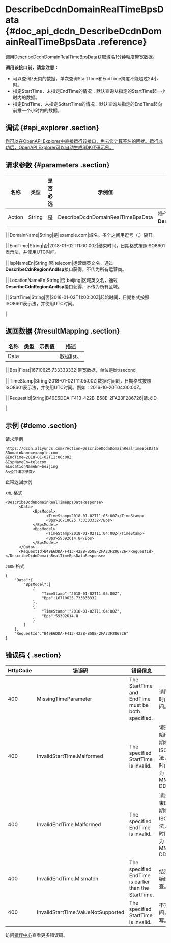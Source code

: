 # DescribeDcdnDomainRealTimeBpsData {#doc_api_dcdn_DescribeDcdnDomainRealTimeBpsData .reference}

调用DescribeDcdnDomainRealTimeBpsData获取域名1分钟粒度带宽数据。

 **调用该接口前，请您注意：** 

-   可以查询7天内的数据，单次查询StartTime和EndTime跨度不能超过24小时。
-   指定StartTime，未指定EndTime的情况：默认查询从指定的StartTime起一小时内的数据。
-   指定EndTime，未指定SdtartTime的情况：默认查询从指定的EndTime起向前推一个小时内的数据。

## 调试 {#api_explorer .section}

[您可以在OpenAPI Explorer中直接运行该接口，免去您计算签名的困扰。运行成功后，OpenAPI Explorer可以自动生成SDK代码示例。](https://api.aliyun.com/#product=dcdn&api=DescribeDcdnDomainRealTimeBpsData&type=RPC&version=2018-01-15)

## 请求参数 {#parameters .section}

|名称|类型|是否必选|示例值|描述|
|--|--|----|---|--|
|Action|String|是|DescribeDcdnDomainRealTimeBpsData|操作接口名，系统规定参数，取值：**DescribeDcdnDomainRealTimeBpsData**。

 |
|DomainName|String|是|example.com|域名。多个之间用逗号（,）隔开。

 |
|EndTime|String|否|2018-01-02T11:00:00Z|结束时间，日期格式按照ISO8601表示法，并使用UTC时间。

 |
|IspNameEn|String|否|telecom|运营商英文名，通过**DescribeCdnRegionAndIsp**接口获得，不传为所有运营商。

 |
|LocationNameEn|String|否|beijing|区域英文名，通过**DescribeCdnRegionAndIsp**接口获得，不传为所有区域。

 |
|StartTime|String|否|2018-01-02T11:00:00Z|起始时间，日期格式按照ISO8601表示法，并使用UTC时间。

 |

## 返回数据 {#resultMapping .section}

|名称|类型|示例值|描述|
|--|--|---|--|
|Data| | |数据list。

 |
|Bps|Float|16710625.733333332|带宽数据，单位是bit/second。

 |
|TimeStamp|String|2018-01-02T11:05:00Z|数据时间戳，日期格式按照ISO8601表示法，并使用UTC时间。例如：2016-10-20T04:00:00Z。

 |
|RequestId|String|B49E6DDA-F413-422B-B58E-2FA23F286726|请求ID。

 |

## 示例 {#demo .section}

请求示例

``` {#request_demo}
https://dcdn.aliyuncs.com/?Action=DescribeDcdnDomainRealTimeBpsData
&DomainName=example.com
&EndTime=2018-01-02T11:00:00Z
&IspNameEn=telecom
&LocationNameEn=beijing
&<公共请求参数>
```

正常返回示例

`XML` 格式

``` {#xml_return_success_demo}
<DescribeDcdnDomainRealTimeBpsDataResponse>
	  <Data>
		    <BpsModel>
			      <TimeStamp>2018-01-02T11:05:00Z</TimeStamp>
			      <Bps>16710625.733333332</Bps>
		    </BpsModel>
		    <BpsModel>
			      <TimeStamp>2018-01-02T11:04:00Z</TimeStamp>
			      <Bps>59392614.8</Bps>
		    </BpsModel>
	  </Data>
	  <RequestId>B49E6DDA-F413-422B-B58E-2FA23F286726</RequestId>
</DescribeDcdnDomainRealTimeBpsDataResponse>
```

`JSON` 格式

``` {#json_return_success_demo}
{
	"Data":{
		"BpsModel":[
			{
				"TimeStamp":"2018-01-02T11:05:00Z",
				"Bps":16710625.733333332
			},
			{
				"TimeStamp":"2018-01-02T11:04:00Z",
				"Bps":59392614.8
			}
		]
	},
	"RequestId":"B49E6DDA-F413-422B-B58E-2FA23F286726"
}
```

## 错误码 { .section}

|HttpCode|错误码|错误信息|描述|
|--------|---|----|--|
|400|MissingTimeParameter|The StartTime and EndTime must be both specified.|请同时提供开始时间和结束时间。|
|400|InvalidStartTime.Malformed|The specified StartTime is invalid.|请提供正确的开始时间格式。日期格式按照ISO8601表示法，并使用UTC时间。\\n格式为：YYYY-MM-DDThh:mm:ssZ|
|400|InvalidEndTime.Malformed|The specified EndTime is invalid.|请提供正确的结束时间格式。日期格式按照ISO8601表示法，并使用UTC时间。 格式为：YYYY-MM-DDThh:mm:ssZ|
|400|InvalidEndTime.Mismatch|The specified EndTime is earlier than the StartTime.|结束时间早于开始时间，请检查。|
|400|InvalidStartTime.ValueNotSupported|The specified StartTime is invalid.|不支持该开始时间，请重新填写。|

访问[错误中心](https://error-center.aliyun.com/status/product/dcdn)查看更多错误码。

